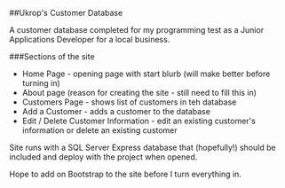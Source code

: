 ##Ukrop's Customer Database

A customer database completed for my programming test as a Junior Applications Developer for a local business. 

###Sections of the site
- Home Page - opening page with start blurb (will make better before turning in)
- About page (reason for creating the site - still need to fill this in)
- Customers Page - shows list of customers in teh database
- Add a Customer - adds a customer to the database
- Edit / Delete Customer Information - edit an existing customer's information or delete an existing customer

Site runs with a SQL Server Express database that (hopefully!) should be included and deploy with the project when opened.

Hope to add on Bootstrap to the site before I turn everything in. 
